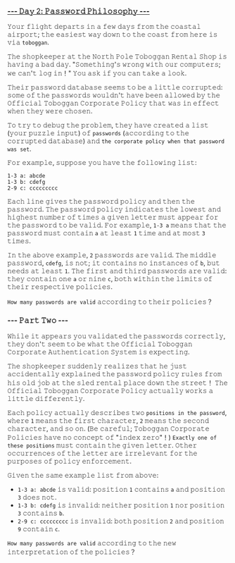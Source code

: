 ### [--- 𝙳𝚊𝚢 𝟸: 𝙿𝚊𝚜𝚜𝚠𝚘𝚛𝚍 𝙿𝚑𝚒𝚕𝚘𝚜𝚘𝚙𝚑𝚢 ---](https://adventofcode.com/2020/day/2)

𝚈𝚘𝚞𝚛 𝚏𝚕𝚒𝚐𝚑𝚝 𝚍𝚎𝚙𝚊𝚛𝚝𝚜 𝚒𝚗 𝚊 𝚏𝚎𝚠 𝚍𝚊𝚢𝚜 𝚏𝚛𝚘𝚖 𝚝𝚑𝚎 𝚌𝚘𝚊𝚜𝚝𝚊𝚕 𝚊𝚒𝚛𝚙𝚘𝚛𝚝; 𝚝𝚑𝚎 𝚎𝚊𝚜𝚒𝚎𝚜𝚝 𝚠𝚊𝚢 𝚍𝚘𝚠𝚗 𝚝𝚘 𝚝𝚑𝚎 𝚌𝚘𝚊𝚜𝚝 𝚏𝚛𝚘𝚖 𝚑𝚎𝚛𝚎 𝚒𝚜 𝚟𝚒𝚊 `𝚝𝚘𝚋𝚘𝚐𝚐𝚊𝚗`.

𝚃𝚑𝚎 𝚜𝚑𝚘𝚙𝚔𝚎𝚎𝚙𝚎𝚛 𝚊𝚝 𝚝𝚑𝚎 𝙽𝚘𝚛𝚝𝚑 𝙿𝚘𝚕𝚎 𝚃𝚘𝚋𝚘𝚐𝚐𝚊𝚗 𝚁𝚎𝚗𝚝𝚊𝚕 𝚂𝚑𝚘𝚙 𝚒𝚜 𝚑𝚊𝚟𝚒𝚗𝚐 𝚊 𝚋𝚊𝚍 𝚍𝚊𝚢. "𝚂𝚘𝚖𝚎𝚝𝚑𝚒𝚗𝚐'𝚜 𝚠𝚛𝚘𝚗𝚐 𝚠𝚒𝚝𝚑 𝚘𝚞𝚛 𝚌𝚘𝚖𝚙𝚞𝚝𝚎𝚛𝚜; 𝚠𝚎 𝚌𝚊𝚗'𝚝 𝚕𝚘𝚐 𝚒𝚗！" 𝚈𝚘𝚞 𝚊𝚜𝚔 𝚒𝚏 𝚢𝚘𝚞 𝚌𝚊𝚗 𝚝𝚊𝚔𝚎 𝚊 𝚕𝚘𝚘𝚔.

𝚃𝚑𝚎𝚒𝚛 𝚙𝚊𝚜𝚜𝚠𝚘𝚛𝚍 𝚍𝚊𝚝𝚊𝚋𝚊𝚜𝚎 𝚜𝚎𝚎𝚖𝚜 𝚝𝚘 𝚋𝚎 𝚊 𝚕𝚒𝚝𝚝𝚕𝚎 𝚌𝚘𝚛𝚛𝚞𝚙𝚝𝚎𝚍: 𝚜𝚘𝚖𝚎 𝚘𝚏 𝚝𝚑𝚎 𝚙𝚊𝚜𝚜𝚠𝚘𝚛𝚍𝚜 𝚠𝚘𝚞𝚕𝚍𝚗'𝚝 𝚑𝚊𝚟𝚎 𝚋𝚎𝚎𝚗 𝚊𝚕𝚕𝚘𝚠𝚎𝚍 𝚋𝚢 𝚝𝚑𝚎 𝙾𝚏𝚏𝚒𝚌𝚒𝚊𝚕 𝚃𝚘𝚋𝚘𝚐𝚐𝚊𝚗 𝙲𝚘𝚛𝚙𝚘𝚛𝚊𝚝𝚎 𝙿𝚘𝚕𝚒𝚌𝚢 𝚝𝚑𝚊𝚝 𝚠𝚊𝚜 𝚒𝚗 𝚎𝚏𝚏𝚎𝚌𝚝 𝚠𝚑𝚎𝚗 𝚝𝚑𝚎𝚢 𝚠𝚎𝚛𝚎 𝚌𝚑𝚘𝚜𝚎𝚗.

𝚃𝚘 𝚝𝚛𝚢 𝚝𝚘 𝚍𝚎𝚋𝚞𝚐 𝚝𝚑𝚎 𝚙𝚛𝚘𝚋𝚕𝚎𝚖, 𝚝𝚑𝚎𝚢 𝚑𝚊𝚟𝚎 𝚌𝚛𝚎𝚊𝚝𝚎𝚍 𝚊 𝚕𝚒𝚜𝚝 (𝚢𝚘𝚞𝚛 𝚙𝚞𝚣𝚣𝚕𝚎 𝚒𝚗𝚙𝚞𝚝) 𝚘𝚏 `𝚙𝚊𝚜𝚜𝚠𝚘𝚛𝚍𝚜` (𝚊𝚌𝚌𝚘𝚛𝚍𝚒𝚗𝚐 𝚝𝚘 𝚝𝚑𝚎 𝚌𝚘𝚛𝚛𝚞𝚙𝚝𝚎𝚍 𝚍𝚊𝚝𝚊𝚋𝚊𝚜𝚎) 𝚊𝚗𝚍 `𝚝𝚑𝚎 𝚌𝚘𝚛𝚙𝚘𝚛𝚊𝚝𝚎 𝚙𝚘𝚕𝚒𝚌𝚢 𝚠𝚑𝚎𝚗 𝚝𝚑𝚊𝚝 𝚙𝚊𝚜𝚜𝚠𝚘𝚛𝚍 𝚠𝚊𝚜 𝚜𝚎𝚝`.

𝙵𝚘𝚛 𝚎𝚡𝚊𝚖𝚙𝚕𝚎, 𝚜𝚞𝚙𝚙𝚘𝚜𝚎 𝚢𝚘𝚞 𝚑𝚊𝚟𝚎 𝚝𝚑𝚎 𝚏𝚘𝚕𝚕𝚘𝚠𝚒𝚗𝚐 𝚕𝚒𝚜𝚝:

```
𝟷-𝟹 𝚊: 𝚊𝚋𝚌𝚍𝚎
𝟷-𝟹 𝚋: 𝚌𝚍𝚎𝚏𝚐
𝟸-𝟿 𝚌: 𝚌𝚌𝚌𝚌𝚌𝚌𝚌𝚌𝚌
```

𝙴𝚊𝚌𝚑 𝚕𝚒𝚗𝚎 𝚐𝚒𝚟𝚎𝚜 𝚝𝚑𝚎 𝚙𝚊𝚜𝚜𝚠𝚘𝚛𝚍 𝚙𝚘𝚕𝚒𝚌𝚢 𝚊𝚗𝚍 𝚝𝚑𝚎𝚗 𝚝𝚑𝚎 𝚙𝚊𝚜𝚜𝚠𝚘𝚛𝚍. 𝚃𝚑𝚎 𝚙𝚊𝚜𝚜𝚠𝚘𝚛𝚍 𝚙𝚘𝚕𝚒𝚌𝚢 𝚒𝚗𝚍𝚒𝚌𝚊𝚝𝚎𝚜 𝚝𝚑𝚎 𝚕𝚘𝚠𝚎𝚜𝚝 𝚊𝚗𝚍 𝚑𝚒𝚐𝚑𝚎𝚜𝚝 𝚗𝚞𝚖𝚋𝚎𝚛 𝚘𝚏 𝚝𝚒𝚖𝚎𝚜 𝚊 𝚐𝚒𝚟𝚎𝚗 𝚕𝚎𝚝𝚝𝚎𝚛 𝚖𝚞𝚜𝚝 𝚊𝚙𝚙𝚎𝚊𝚛 𝚏𝚘𝚛 𝚝𝚑𝚎 𝚙𝚊𝚜𝚜𝚠𝚘𝚛𝚍 𝚝𝚘 𝚋𝚎 𝚟𝚊𝚕𝚒𝚍. 𝙵𝚘𝚛 𝚎𝚡𝚊𝚖𝚙𝚕𝚎, `𝟷-𝟹 𝚊` 𝚖𝚎𝚊𝚗𝚜 𝚝𝚑𝚊𝚝 𝚝𝚑𝚎 𝚙𝚊𝚜𝚜𝚠𝚘𝚛𝚍 𝚖𝚞𝚜𝚝 𝚌𝚘𝚗𝚝𝚊𝚒𝚗 `𝚊` 𝚊𝚝 𝚕𝚎𝚊𝚜𝚝 `𝟷` 𝚝𝚒𝚖𝚎 𝚊𝚗𝚍 𝚊𝚝 𝚖𝚘𝚜𝚝 `𝟹` 𝚝𝚒𝚖𝚎𝚜.

𝙸𝚗 𝚝𝚑𝚎 𝚊𝚋𝚘𝚟𝚎 𝚎𝚡𝚊𝚖𝚙𝚕𝚎, `𝟸` 𝚙𝚊𝚜𝚜𝚠𝚘𝚛𝚍𝚜 𝚊𝚛𝚎 𝚟𝚊𝚕𝚒𝚍. 𝚃𝚑𝚎 𝚖𝚒𝚍𝚍𝚕𝚎 𝚙𝚊𝚜𝚜𝚠𝚘𝚛𝚍, `𝚌𝚍𝚎𝚏𝚐`, 𝚒𝚜 𝚗𝚘𝚝; 𝚒𝚝 𝚌𝚘𝚗𝚝𝚊𝚒𝚗𝚜 𝚗𝚘 𝚒𝚗𝚜𝚝𝚊𝚗𝚌𝚎𝚜 𝚘𝚏 `𝚋`, 𝚋𝚞𝚝 𝚗𝚎𝚎𝚍𝚜 𝚊𝚝 𝚕𝚎𝚊𝚜𝚝 `𝟷`. 𝚃𝚑𝚎 𝚏𝚒𝚛𝚜𝚝 𝚊𝚗𝚍 𝚝𝚑𝚒𝚛𝚍 𝚙𝚊𝚜𝚜𝚠𝚘𝚛𝚍𝚜 𝚊𝚛𝚎 𝚟𝚊𝚕𝚒𝚍: 𝚝𝚑𝚎𝚢 𝚌𝚘𝚗𝚝𝚊𝚒𝚗 𝚘𝚗𝚎 `𝚊` 𝚘𝚛 𝚗𝚒𝚗𝚎 `𝚌`, 𝚋𝚘𝚝𝚑 𝚠𝚒𝚝𝚑𝚒𝚗 𝚝𝚑𝚎 𝚕𝚒𝚖𝚒𝚝𝚜 𝚘𝚏 𝚝𝚑𝚎𝚒𝚛 𝚛𝚎𝚜𝚙𝚎𝚌𝚝𝚒𝚟𝚎 𝚙𝚘𝚕𝚒𝚌𝚒𝚎𝚜.

`𝙷𝚘𝚠 𝚖𝚊𝚗𝚢 𝚙𝚊𝚜𝚜𝚠𝚘𝚛𝚍𝚜 𝚊𝚛𝚎 𝚟𝚊𝚕𝚒𝚍` 𝚊𝚌𝚌𝚘𝚛𝚍𝚒𝚗𝚐 𝚝𝚘 𝚝𝚑𝚎𝚒𝚛 𝚙𝚘𝚕𝚒𝚌𝚒𝚎𝚜？

### --- 𝙿𝚊𝚛𝚝 𝚃𝚠𝚘 ---

𝚆𝚑𝚒𝚕𝚎 𝚒𝚝 𝚊𝚙𝚙𝚎𝚊𝚛𝚜 𝚢𝚘𝚞 𝚟𝚊𝚕𝚒𝚍𝚊𝚝𝚎𝚍 𝚝𝚑𝚎 𝚙𝚊𝚜𝚜𝚠𝚘𝚛𝚍𝚜 𝚌𝚘𝚛𝚛𝚎𝚌𝚝𝚕𝚢, 𝚝𝚑𝚎𝚢 𝚍𝚘𝚗'𝚝 𝚜𝚎𝚎𝚖 𝚝𝚘 𝚋𝚎 𝚠𝚑𝚊𝚝 𝚝𝚑𝚎 𝙾𝚏𝚏𝚒𝚌𝚒𝚊𝚕 𝚃𝚘𝚋𝚘𝚐𝚐𝚊𝚗 𝙲𝚘𝚛𝚙𝚘𝚛𝚊𝚝𝚎 𝙰𝚞𝚝𝚑𝚎𝚗𝚝𝚒𝚌𝚊𝚝𝚒𝚘𝚗 𝚂𝚢𝚜𝚝𝚎𝚖 𝚒𝚜 𝚎𝚡𝚙𝚎𝚌𝚝𝚒𝚗𝚐.

𝚃𝚑𝚎 𝚜𝚑𝚘𝚙𝚔𝚎𝚎𝚙𝚎𝚛 𝚜𝚞𝚍𝚍𝚎𝚗𝚕𝚢 𝚛𝚎𝚊𝚕𝚒𝚣𝚎𝚜 𝚝𝚑𝚊𝚝 𝚑𝚎 𝚓𝚞𝚜𝚝 𝚊𝚌𝚌𝚒𝚍𝚎𝚗𝚝𝚊𝚕𝚕𝚢 𝚎𝚡𝚙𝚕𝚊𝚒𝚗𝚎𝚍 𝚝𝚑𝚎 𝚙𝚊𝚜𝚜𝚠𝚘𝚛𝚍 𝚙𝚘𝚕𝚒𝚌𝚢 𝚛𝚞𝚕𝚎𝚜 𝚏𝚛𝚘𝚖 𝚑𝚒𝚜 𝚘𝚕𝚍 𝚓𝚘𝚋 𝚊𝚝 𝚝𝚑𝚎 𝚜𝚕𝚎𝚍 𝚛𝚎𝚗𝚝𝚊𝚕 𝚙𝚕𝚊𝚌𝚎 𝚍𝚘𝚠𝚗 𝚝𝚑𝚎 𝚜𝚝𝚛𝚎𝚎𝚝！ 𝚃𝚑𝚎 𝙾𝚏𝚏𝚒𝚌𝚒𝚊𝚕 𝚃𝚘𝚋𝚘𝚐𝚐𝚊𝚗 𝙲𝚘𝚛𝚙𝚘𝚛𝚊𝚝𝚎 𝙿𝚘𝚕𝚒𝚌𝚢 𝚊𝚌𝚝𝚞𝚊𝚕𝚕𝚢 𝚠𝚘𝚛𝚔𝚜 𝚊 𝚕𝚒𝚝𝚝𝚕𝚎 𝚍𝚒𝚏𝚏𝚎𝚛𝚎𝚗𝚝𝚕𝚢.

𝙴𝚊𝚌𝚑 𝚙𝚘𝚕𝚒𝚌𝚢 𝚊𝚌𝚝𝚞𝚊𝚕𝚕𝚢 𝚍𝚎𝚜𝚌𝚛𝚒𝚋𝚎𝚜 𝚝𝚠𝚘 `𝚙𝚘𝚜𝚒𝚝𝚒𝚘𝚗𝚜 𝚒𝚗 𝚝𝚑𝚎 𝚙𝚊𝚜𝚜𝚠𝚘𝚛𝚍`, 𝚠𝚑𝚎𝚛𝚎 `𝟷` 𝚖𝚎𝚊𝚗𝚜 𝚝𝚑𝚎 𝚏𝚒𝚛𝚜𝚝 𝚌𝚑𝚊𝚛𝚊𝚌𝚝𝚎𝚛, `𝟸` 𝚖𝚎𝚊𝚗𝚜 𝚝𝚑𝚎 𝚜𝚎𝚌𝚘𝚗𝚍 𝚌𝚑𝚊𝚛𝚊𝚌𝚝𝚎𝚛, 𝚊𝚗𝚍 𝚜𝚘 𝚘𝚗. (𝙱𝚎 𝚌𝚊𝚛𝚎𝚏𝚞𝚕; 𝚃𝚘𝚋𝚘𝚐𝚐𝚊𝚗 𝙲𝚘𝚛𝚙𝚘𝚛𝚊𝚝𝚎 𝙿𝚘𝚕𝚒𝚌𝚒𝚎𝚜 𝚑𝚊𝚟𝚎 𝚗𝚘 𝚌𝚘𝚗𝚌𝚎𝚙𝚝 𝚘𝚏 "𝚒𝚗𝚍𝚎𝚡 𝚣𝚎𝚛𝚘"！) `𝙴𝚡𝚊𝚌𝚝𝚕𝚢 𝚘𝚗𝚎 𝚘𝚏 𝚝𝚑𝚎𝚜𝚎 𝚙𝚘𝚜𝚒𝚝𝚒𝚘𝚗𝚜` 𝚖𝚞𝚜𝚝 𝚌𝚘𝚗𝚝𝚊𝚒𝚗 𝚝𝚑𝚎 𝚐𝚒𝚟𝚎𝚗 𝚕𝚎𝚝𝚝𝚎𝚛. 𝙾𝚝𝚑𝚎𝚛 𝚘𝚌𝚌𝚞𝚛𝚛𝚎𝚗𝚌𝚎𝚜 𝚘𝚏 𝚝𝚑𝚎 𝚕𝚎𝚝𝚝𝚎𝚛 𝚊𝚛𝚎 𝚒𝚛𝚛𝚎𝚕𝚎𝚟𝚊𝚗𝚝 𝚏𝚘𝚛 𝚝𝚑𝚎 𝚙𝚞𝚛𝚙𝚘𝚜𝚎𝚜 𝚘𝚏 𝚙𝚘𝚕𝚒𝚌𝚢 𝚎𝚗𝚏𝚘𝚛𝚌𝚎𝚖𝚎𝚗𝚝.

𝙶𝚒𝚟𝚎𝚗 𝚝𝚑𝚎 𝚜𝚊𝚖𝚎 𝚎𝚡𝚊𝚖𝚙𝚕𝚎 𝚕𝚒𝚜𝚝 𝚏𝚛𝚘𝚖 𝚊𝚋𝚘𝚟𝚎:

- `𝟷-𝟹 𝚊: 𝚊𝚋𝚌𝚍𝚎` 𝚒𝚜 𝚟𝚊𝚕𝚒𝚍: 𝚙𝚘𝚜𝚒𝚝𝚒𝚘𝚗 `𝟷` 𝚌𝚘𝚗𝚝𝚊𝚒𝚗𝚜 `𝚊` 𝚊𝚗𝚍 𝚙𝚘𝚜𝚒𝚝𝚒𝚘𝚗 `𝟹` 𝚍𝚘𝚎𝚜 𝚗𝚘𝚝.
- `𝟷-𝟹 𝚋: 𝚌𝚍𝚎𝚏𝚐` 𝚒𝚜 𝚒𝚗𝚟𝚊𝚕𝚒𝚍: 𝚗𝚎𝚒𝚝𝚑𝚎𝚛 𝚙𝚘𝚜𝚒𝚝𝚒𝚘𝚗 `𝟷` 𝚗𝚘𝚛 𝚙𝚘𝚜𝚒𝚝𝚒𝚘𝚗 `𝟹` 𝚌𝚘𝚗𝚝𝚊𝚒𝚗𝚜 `𝚋`.
- `𝟸-𝟿 𝚌: 𝚌𝚌𝚌𝚌𝚌𝚌𝚌𝚌𝚌` 𝚒𝚜 𝚒𝚗𝚟𝚊𝚕𝚒𝚍: 𝚋𝚘𝚝𝚑 𝚙𝚘𝚜𝚒𝚝𝚒𝚘𝚗 `𝟸` 𝚊𝚗𝚍 𝚙𝚘𝚜𝚒𝚝𝚒𝚘𝚗 `𝟿` 𝚌𝚘𝚗𝚝𝚊𝚒𝚗 `𝚌`.

`𝙷𝚘𝚠 𝚖𝚊𝚗𝚢 𝚙𝚊𝚜𝚜𝚠𝚘𝚛𝚍𝚜 𝚊𝚛𝚎 𝚟𝚊𝚕𝚒𝚍` 𝚊𝚌𝚌𝚘𝚛𝚍𝚒𝚗𝚐 𝚝𝚘 𝚝𝚑𝚎 𝚗𝚎𝚠 𝚒𝚗𝚝𝚎𝚛𝚙𝚛𝚎𝚝𝚊𝚝𝚒𝚘𝚗 𝚘𝚏 𝚝𝚑𝚎 𝚙𝚘𝚕𝚒𝚌𝚒𝚎𝚜？
